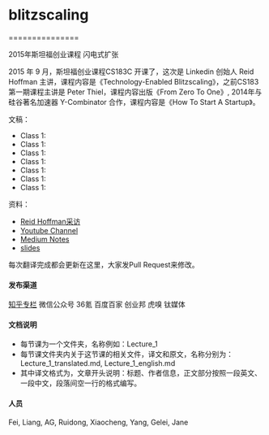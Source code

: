# blitzscaling
===============

2015年斯坦福创业课程 闪电式扩张


2015 年 9 月，斯坦福创业课程CS183C 开课了，这次是 Linkedin 创始人 Reid Hoffman 主讲，课程内容是《Technology-Enabled Blitzscaling》，之前CS183第一期课程主讲是 Peter Thiel，课程内容出版《From Zero To One》, 2014年与硅谷著名加速器 Y-Combinator 合作，课程内容是《How To Start A Startup》。

文稿：

* Class 1:
* Class 1:
* Class 1:
* Class 1:
* Class 1:
* Class 1:
* Class 1:

资料：

* [Reid Hoffman采访](http://reidhoffman.org/cs183c-technology-enabled-blitzscaling-the-visible-secret-of-silicon-valleys-success/)
* [Youtube Channel](https://www.youtube.com/watch?v=s3RrVmv5WwA&list=PLnsTB8Q5VgnVzh1S-VMCXiuwJglk5AV--)
* [Medium Notes](https://medium.com/notes-essays-cs183c-technology-enabled-blitzscalin)
* [slides](http://www.slideshare.net/greylockpartners/stanford-cs183c-blitzscaling-lecture-1 )

每次翻译完成都会更新在这里，大家发Pull Request来修改。

#### 发布渠道

[知乎专栏](http://zhuanlan.zhihu.com/donglaoshi)
微信公众号
36氪
百度百家
创业邦
虎嗅
钛媒体


#### 文档说明

* 每节课为一个文件夹，名称例如：Lecture_1
* 每节课文件夹内关于这节课的相关文件，译文和原文，名称分别为：Lecture_1_translated.md, Lecture_1_english.md
* 其中译文格式为，文章开头说明：标题、作者信息，正文部分按照一段英文、一段中文，段落间空一行的格式编写。

#### 人员

Fei, Liang, AG, Ruidong, Xiaocheng, Yang, Gelei, Jane

